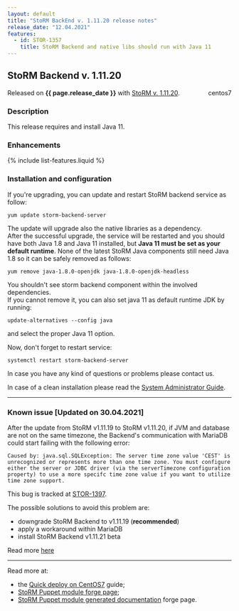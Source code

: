 ```yaml
---
layout: default
title: "StoRM BackEnd v. 1.11.20 release notes"
release_date: "12.04.2021"
features:
  - id: STOR-1357
    title: StoRM Backend and native libs should run with Java 11
---
```


## StoRM Backend v. 1.11.20

Released on **{{ page.release_date }}** with [StoRM v. 1.11.20][release-notes].
<span style="float: right; margin-left: 8px;" class="label label-info">centos7</span>

### Description

This release requires and install Java 11.

### Enhancements

{% include list-features.liquid %}

### Installation and configuration

If you're upgrading, you can update and restart StoRM backend service as follow:

```
yum update storm-backend-server
```

The update will upgrade also the native libraries as a dependency. <br/>
After the successful upgrade, the service will be restarted and you should have both Java 1.8 and Java 11 installed, but
**Java 11 must be set as your default runtime**. None of the latest StoRM Java components still need Java 1.8 so it can be safely removed as follows:

```
yum remove java-1.8.0-openjdk java-1.8.0-openjdk-headless
```

You shouldn't see storm backend component within the involved dependencies. <br/>
If you cannot remove it, you can also set java 11 as default runtime JDK by running:

```
update-alternatives --config java
```

and select the proper Java 11 option. <br/>

Now, don't forget to restart service:

```
systemctl restart storm-backend-server
```

In case you have any kind of questions or problems please contact us.

In case of a clean installation please read the [System Administrator Guide][storm-sysadmin-guide].

<hr/>

### Known issue \[Updated on 30.04.2021\]

After the update from StoRM v1.11.19 to StoRM v1.11.20, if JVM and database are not on the same timezone, the Backend's communication with MariaDB could start failing with the following error:

```
Caused by: java.sql.SQLException: The server time zone value 'CEST' is unrecognized or represents more than one time zone. You must configure either the server or JDBC driver (via the serverTimezone configuration property) to use a more specifc time zone value if you want to utilize time zone support.
```

This bug is tracked at [STOR-1397](https://issues.infn.it/jira/browse/STOR-1397).

The possible solutions to avoid this problem are:
 * downgrade StoRM Backend to v1.11.19 (**recommended**)
 * apply a workaround within MariaDB
 * install StoRM Backend v1.11.21 beta

Read more [here][known-issue-post] 

<hr/>

Read more at:
* the [Quick deploy on CentOS7][quickdeploy] guide;
* [StoRM Puppet module forge page][stormpuppetmodule];
* [StoRM Puppet module generated documentation][stormpuppetmoduledoc] forge page.

[stormpuppetmodule]: https://forge.puppet.com/cnafsd/storm
[stormpuppetmoduledoc]: https://italiangrid.github.io/storm-puppet-module/
[quickdeploy]: {{site.baseurl}}/documentation/how-to/basic-storm-standalone-configuration-centos7/1.11.18/

[release-notes]: {{site.baseurl}}/release-notes/StoRM-v1.11.20.html
[upgrading]: {{site.baseurl}}/documentation/sysadmin-guide/1.11.20/upgrading
[storm-sysadmin-guide]: {{site.baseurl}}/documentation/sysadmin-guide/1.11.20

[known-issue-post]: {{site.baseurl}}/2021/04/30/storm-v1.11.20-known-issue.html